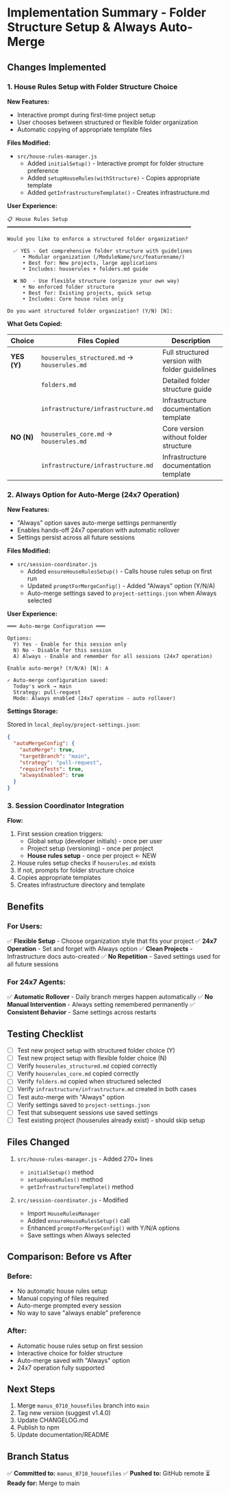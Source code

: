 # Implementation Summary - Folder Structure Setup & Always Auto-Merge

## Changes Implemented

### 1. House Rules Setup with Folder Structure Choice

**New Features:**
- Interactive prompt during first-time project setup
- User chooses between structured or flexible folder organization
- Automatic copying of appropriate template files

**Files Modified:**
- `src/house-rules-manager.js`
  - Added `initialSetup()` - Interactive prompt for folder structure preference
  - Added `setupHouseRules(withStructure)` - Copies appropriate template
  - Added `getInfrastructureTemplate()` - Creates infrastructure.md

**User Experience:**
```
📋 House Rules Setup
━━━━━━━━━━━━━━━━━━━━━━━━━━━━━━━━━━━━━━━━━━━━━━━━━━━━━━━━━━━━

Would you like to enforce a structured folder organization?

  ✅ YES - Get comprehensive folder structure with guidelines
     • Modular organization (/ModuleName/src/featurename/)
     • Best for: New projects, large applications
     • Includes: houserules + folders.md guide

  ❌ NO  - Use flexible structure (organize your own way)
     • No enforced folder structure
     • Best for: Existing projects, quick setup
     • Includes: Core house rules only

Do you want structured folder organization? (Y/N) [N]:
```

**What Gets Copied:**

| Choice | Files Copied | Description |
|--------|-------------|-------------|
| **YES (Y)** | `houserules_structured.md` → `houserules.md` | Full structured version with folder guidelines |
| | `folders.md` | Detailed folder structure guide |
| | `infrastructure/infrastructure.md` | Infrastructure documentation template |
| **NO (N)** | `houserules_core.md` → `houserules.md` | Core version without folder structure |
| | `infrastructure/infrastructure.md` | Infrastructure documentation template |

### 2. Always Option for Auto-Merge (24x7 Operation)

**New Features:**
- "Always" option saves auto-merge settings permanently
- Enables hands-off 24x7 operation with automatic rollover
- Settings persist across all future sessions

**Files Modified:**
- `src/session-coordinator.js`
  - Added `ensureHouseRulesSetup()` - Calls house rules setup on first run
  - Updated `promptForMergeConfig()` - Added "Always" option (Y/N/A)
  - Auto-merge settings saved to `project-settings.json` when Always selected

**User Experience:**
```
═══ Auto-merge Configuration ═══

Options:
  Y) Yes - Enable for this session only
  N) No - Disable for this session
  A) Always - Enable and remember for all sessions (24x7 operation)

Enable auto-merge? (Y/N/A) [N]: A

✓ Auto-merge configuration saved:
  Today's work → main
  Strategy: pull-request
  Mode: Always enabled (24x7 operation - auto rollover)
```

**Settings Storage:**

Stored in `local_deploy/project-settings.json`:
```json
{
  "autoMergeConfig": {
    "autoMerge": true,
    "targetBranch": "main",
    "strategy": "pull-request",
    "requireTests": true,
    "alwaysEnabled": true
  }
}
```

### 3. Session Coordinator Integration

**Flow:**
1. First session creation triggers:
   - Global setup (developer initials) - once per user
   - Project setup (versioning) - once per project
   - **House rules setup** - once per project ← NEW
2. House rules setup checks if `houserules.md` exists
3. If not, prompts for folder structure choice
4. Copies appropriate templates
5. Creates infrastructure directory and template

## Benefits

### For Users:
✅ **Flexible Setup** - Choose organization style that fits your project
✅ **24x7 Operation** - Set and forget with Always option
✅ **Clean Projects** - Infrastructure docs auto-created
✅ **No Repetition** - Saved settings used for all future sessions

### For 24x7 Agents:
✅ **Automatic Rollover** - Daily branch merges happen automatically
✅ **No Manual Intervention** - Always setting remembered permanently
✅ **Consistent Behavior** - Same settings across restarts

## Testing Checklist

- [ ] Test new project setup with structured folder choice (Y)
- [ ] Test new project setup with flexible folder choice (N)
- [ ] Verify `houserules_structured.md` copied correctly
- [ ] Verify `houserules_core.md` copied correctly
- [ ] Verify `folders.md` copied when structured selected
- [ ] Verify `infrastructure/infrastructure.md` created in both cases
- [ ] Test auto-merge with "Always" option
- [ ] Verify settings saved to `project-settings.json`
- [ ] Test that subsequent sessions use saved settings
- [ ] Test existing project (houserules already exist) - should skip setup

## Files Changed

1. `src/house-rules-manager.js` - Added 270+ lines
   - `initialSetup()` method
   - `setupHouseRules()` method
   - `getInfrastructureTemplate()` method

2. `src/session-coordinator.js` - Modified
   - Import `HouseRulesManager`
   - Added `ensureHouseRulesSetup()` call
   - Enhanced `promptForMergeConfig()` with Y/N/A options
   - Save settings when Always selected

## Comparison: Before vs After

### Before:
- No automatic house rules setup
- Manual copying of files required
- Auto-merge prompted every session
- No way to save "always enable" preference

### After:
- Automatic house rules setup on first session
- Interactive choice for folder structure
- Auto-merge saved with "Always" option
- 24x7 operation fully supported

## Next Steps

1. Merge `manus_0710_housefiles` branch into `main`
2. Tag new version (suggest v1.4.0)
3. Update CHANGELOG.md
4. Publish to npm
5. Update documentation/README

## Branch Status

✅ **Committed to:** `manus_0710_housefiles`
✅ **Pushed to:** GitHub remote
⏳ **Ready for:** Merge to main
